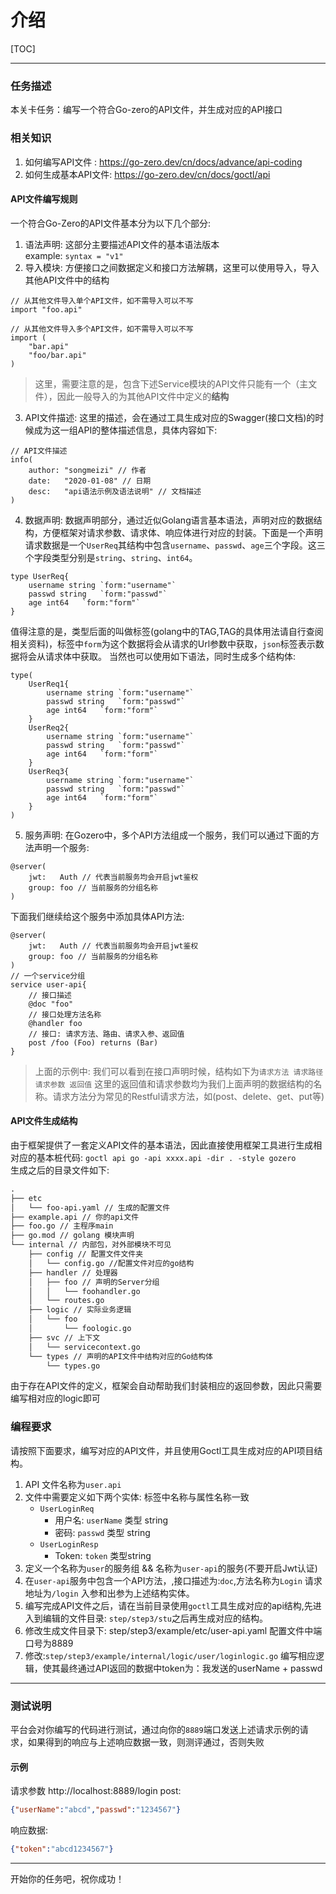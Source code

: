 # 介绍

[TOC]

---

### 任务描述
本关卡任务：编写一个符合Go-zero的API文件，并生成对应的API接口

### 相关知识
1. 如何编写API文件 : https://go-zero.dev/cn/docs/advance/api-coding
2. 如何生成基本API文件: https://go-zero.dev/cn/docs/goctl/api

#### API文件编写规则

一个符合Go-Zero的API文件基本分为以下几个部分: 
1. 语法声明: 这部分主要描述API文件的基本语法版本<br>
example: `syntax = "v1"`
2. 导入模块: 方便接口之间数据定义和接口方法解耦，这里可以使用导入，导入其他API文件中的结构

```api
// 从其他文件导入单个API文件，如不需导入可以不写
import "foo.api"

// 从其他文件导入多个API文件，如不需导入可以不写
import (
    "bar.api"
    "foo/bar.api"
)
```
> 这里，需要注意的是，包含下述Service模块的API文件只能有一个（主文件），因此一般导入的为其他API文件中定义的**结构**
3. API文件描述: 这里的描述，会在通过工具生成对应的Swagger(接口文档)的时候成为这一组API的整体描述信息，具体内容如下:

```api
// API文件描述
info(
    author: "songmeizi" // 作者
    date:   "2020-01-08" // 日期
    desc:   "api语法示例及语法说明" // 文档描述
)
```
4. 数据声明: 数据声明部分，通过近似Golang语言基本语法，声明对应的数据结构，方便框架对请求参数、请求体、响应体进行对应的封装。下面是一个声明请求数据是一个`UserReq`其结构中包含`username`、`passwd`、`age`三个字段。这三个字段类型分别是`string`、`string`、`int64`。

```api
type UserReq{
    username string `form:"username"`
    passwd string   `form:"passwd"`
    age int64   `form:"form"`
}
```

值得注意的是，类型后面的叫做标签(golang中的TAG,TAG的具体用法请自行查阅相关资料)，标签中`form`为这个数据将会从请求的Url参数中获取，`json`标签表示数据将会从请求体中获取。
当然也可以使用如下语法，同时生成多个结构体:

```api
type(
    UserReq1{
        username string `form:"username"`
        passwd string   `form:"passwd"`
        age int64   `form:"form"`
    }
    UserReq2{
        username string `form:"username"`
        passwd string   `form:"passwd"`
        age int64   `form:"form"`
    }
    UserReq3{
        username string `form:"username"`
        passwd string   `form:"passwd"`
        age int64   `form:"form"`
    }
)
```

5. 服务声明: 在Gozero中，多个API方法组成一个服务，我们可以通过下面的方法声明一个服务:

```api
@server(
    jwt:   Auth // 代表当前服务均会开启jwt鉴权
    group: foo // 当前服务的分组名称
)
```
下面我们继续给这个服务中添加具体API方法:

```api
@server(
    jwt:   Auth // 代表当前服务均会开启jwt鉴权
    group: foo // 当前服务的分组名称
)
// 一个service分组
service user-api{
    // 接口描述
    @doc "foo"
    // 接口处理方法名称
    @handler foo
    // 接口: 请求方法、路由、请求入参、返回值
    post /foo (Foo) returns (Bar)
}
```
>上面的示例中: 我们可以看到在接口声明时候，结构如下为`请求方法 请求路径 请求参数 返回值` 这里的返回值和请求参数均为我们上面声明的数据结构的名称。请求方法分为常见的Restful请求方法，如(post、delete、get、put等)


#### API文件生成结构
由于框架提供了一套定义API文件的基本语法，因此直接使用框架工具进行生成相对应的基本桩代码: `goctl api go -api xxxx.api -dir . -style gozero`<br>
生成之后的目录文件如下:

```txt
.
├── etc
│   └── foo-api.yaml // 生成的配置文件
├── example.api // 你的api文件
├── foo.go // 主程序main
├── go.mod // golang 模块声明
└── internal // 内部包，对外部模块不可见
    ├── config // 配置文件文件夹
    │   └── config.go //配置文件对应的go结构
    ├── handler // 处理器
    │   ├── foo // 声明的Server分组
    │   │   └── foohandler.go 
    │   └── routes.go
    ├── logic // 实际业务逻辑
    │   └── foo
    │       └── foologic.go
    ├── svc // 上下文
    │   └── servicecontext.go
    └── types // 声明的API文件中结构对应的Go结构体
        └── types.go
```
由于存在API文件的定义，框架会自动帮助我们封装相应的返回参数，因此只需要编写相对应的logic即可
### 编程要求
请按照下面要求，编写对应的API文件，并且使用Goctl工具生成对应的API项目结构。
1. API 文件名称为`user.api`
2. 文件中需要定义如下两个实体: 标签中名称与属性名称一致
    - `UserLoginReq`
        - 用户名: `userName` 类型 string
        - 密码: `passwd` 类型 string
    - `UserLoginResp` 
        - Token: `token` 类型string
3. 定义一个名称为`user`的服务组 && 名称为`user-api`的服务(不要开启Jwt认证)
4. 在`user-api`服务中包含一个API方法，,接口描述为:`doc`,方法名称为`Login` 请求地址为`/login` 入参和出参为上述结构实体。
5. 编写完成API文件之后，请在当前目录使用`goctl`工具生成对应的api结构,先进入到编辑的文件目录: `step/step3/stu`之后再生成对应的结构。
6. 修改生成文件目录下: step/step3/example/etc/user-api.yaml 配置文件中端口号为8889
7. 修改:`step/step3/example/internal/logic/user/loginlogic.go` 编写相应逻辑，使其最终通过API返回的数据中token为：我发送的userName + passwd
---
### 测试说明
平台会对你编写的代码进行测试，通过向你的`8889`端口发送上述请求示例的请求，如果得到的响应与上述响应数据一致，则测评通过，否则失败
#### 示例
请求参数 http://localhost:8889/login
post:
```json
{"userName":"abcd","passwd":"1234567"}
```
响应数据:
```json
{"token":"abcd1234567"}
```
---
开始你的任务吧，祝你成功！


